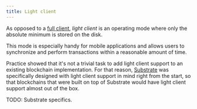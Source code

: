 ```yaml
---
title: Light client
---
```


As opposed to a [full client](Substrate-Full-Client), _light client_ is an operating mode where only the absolute minimum is stored on the disk.

This mode is especially handy for mobile applications and allows users to synchronize and perform transactions within a reasonable amount of time.

Practice showed that it's not a trivial task to add light client support to an existing blockchain implementation. For that reason, [Substrate](Parity-Substrate) was specifically designed with light client support in mind right from the start, so that blockchains that were built on top of Substrate would have light client support almost out of the box.

TODO: Substrate specifics.
